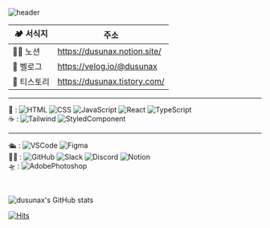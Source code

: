 ![header](https://capsule-render.vercel.app/api?type=Waving&color=1A5D1A&height=130&section=header&text=고객만족%20💐대박%20리뷰%20이벤트💐%20고객감동%20&fontSize=20&textColor=ffffff)

<!--
1. 블로그 링크
-->

| 🏕 서식지 | 주소 |
|--|--|
| 👩‍🌾 노션 | https://dusunax.notion.site/ |
| 🌱 벨로그 | https://velog.io/@dusunax |
| 🌾 티스토리 | https://dusunax.tistory.com/ |

---
<!-- 2. 기술 태그 -->
<!-- 
태그 출처
- tag from https://shields.io/category/dependencies
- logos from https://simpleicons.org/
-->

🍱 : ![HTML](https://img.shields.io/badge/HTML-E34F26?style=flat-square&logo=HTML5&logoColor=white)
![CSS](https://img.shields.io/badge/CSS-1572B6?style=flat-square&logo=CSS3&logoColor=white)
![JavaScript](https://img.shields.io/badge/JavaScript-F7DF1E?style=flat-square&logo=JavaScript&logoColor=white)
![React](https://img.shields.io/badge/React-61DAFB?style=flat-square&logo=React&logoColor=white)
![TypeScript](https://img.shields.io/badge/TypeScript-3178C6?style=flat-square&logo=TypeScript&logoColor=white)
<br />
☕️ : 
![Tailwind](https://img.shields.io/badge/Tailwind-06B6D4?style=flat-square&logo=tailwindcss&logoColor=white)
![StyledComponent](https://img.shields.io/badge/Styled%20Components-DB7093?style=flat-square&logo=styledcomponents&logoColor=white)

<!-- 익숙함 + 자신감 150 이상 시 주석 해제하기-->

<!-- [NextJS] -->
<!-- ![Next.js](https://img.shields.io/badge/Next.js-000000?style=flat-square&logo=Next.js&logoColor=white) -->

<!-- [ThreeJS] 익숙함 70%, 자신감 50% -->
<!-- Todo: 일하면서 배운 내용 기반으로 토이 프로젝트 만들기-->
<!-- ![Three.JS](https://img.shields.io/badge/Three.js-049EF4?style=flat-square&logo=Three.js&logoColor=white) -->

<!-- [React Query] 익숙함 60%, 자신감 50% -->
<!-- Todo: 쓰는 기능만 쓰고 있으므로 심화 학습 필요 -->
<!-- 익숙함 60%, 자신감 40% <img src="https://img.shields.io/badge/React Query-FF4154?style=flat-square&logo=reactquery&logoColor=white"> -->

<!-- [NestJS] 익숙함 20%, 자신감 50% -->
<!-- Todo: 토이에 NextJs 적극 활용, [Udemy 강의 보기](https://www.udemy.com/course/nextjs-react-the-complete-guide/) -->

---
🛳 : 
![VSCode](https://img.shields.io/badge/VSCode-007ACC?style=flat-square&logo=Visualstudiocode&logoColor=white)
![Figma](https://img.shields.io/badge/Figma-F24E1E?style=flat-square&logo=figma&logoColor=white)
<br />
🐱‍🏍 : 
![GitHub](https://img.shields.io/badge/GitHub-181717?style=flat-square&logo=GitHub&logoColor=white)
![Slack](https://img.shields.io/badge/Slack-4A154B?style=flat-square&logo=Slack&logoColor=white)
![Discord](https://img.shields.io/badge/Discord-5865F2?style=flat-square&logo=Discord&logoColor=white)
![Notion](https://img.shields.io/badge/Notion-000000?style=flat-square&logo=Notion&logoColor=white)
<br />
🛸 : 
![AdobePhotoshop](https://img.shields.io/badge/AdobePhotoshop-31A8FF?style=flat-square&logo=AdobePhotoshop&logoColor=white)
  
<!-- 
라이브러리: 출력x
<img src="https://img.shields.io/badge/Redux-764ABC?style=flat-square&logo=redux&logoColor=white">
<img src="https://img.shields.io/badge/Recoil-764ABC?style=flat-square&logo=npm&logoColor=white">
 -->
<!--
증명 어려움+실력이 취미
![Blender](https://img.shields.io/badge/Blender-E87D0D?style=flat-square&logo=blender&logoColor=white)
장롱 스킬: 연수 필요함
![AdobeIllustrator](https://img.shields.io/badge/AdobeIllustrator-FF9A00?style=flat-square&logo=AdobeIllustrator&logoColor=white)
-->

<br />

<!-- Status -->
![dusunax's GitHub stats](https://github-readme-stats.vercel.app/api?username=dusunax&show_icons=true&bg_color=0,1A5D1A,F1C93B&title_color=FAE392&text_color=ffffff&border_color=1A5D1A)
<!-- ![Top Langs](https://github-readme-stats.vercel.app/api/top-langs/?username=dusunax&layout=compact&theme=dark) -->
<!-- <img src="https://server.dooboo.io/github-trophies/dusunax" style="width: 700px"/> -->
<!-- <img src="https://server.dooboo.io/github-stats-advanced/dusunax" style="width: 500px"/> -->

<!-- HITS / 카운터 -->
[![Hits](https://hits.seeyoufarm.com/api/count/incr/badge.svg?url=https%3A%2F%2Fgithub.com%2Fdusunax&count_bg=%2379C83D&title_bg=%23555555&icon=&icon_color=%23E7E7E7&title=hits&edge_flat=true)](https://github.com/dusunax/)

